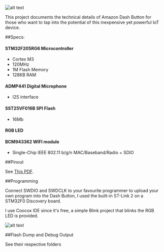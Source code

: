 ![alt text](http://i.imgur.com/AXVI86K.jpg)

This project documents the technical details of Amazon Dash Button for those who want to tap into the potential of this inexpensive yet powerful IoT device.

##Specs:

#### STM32F205RG6 Microcontroller

* Cortex M3
* 120MHz
* 1M Flash Memory
* 128KB RAM

#### ADMP441 Digital Microphone

* I2S interface

#### SST25VF016B SPI Flash

* 16Mb 

#### RGB LED

#### BCM943362 WIFI module

* Single-Chip IEEE 802.11 b/g/n MAC/Baseband/Radio + SDIO


##Pinout

See [This PDF](Pinouts_and_Components.pdf).

##Programming

Connect SWDIO and SWDCLK to your favourite programmer to upload your own program into the Dash Button, I used the built-in ST-Link 2 on a STM32F0 Discovery board.

I use Coocox IDE since it's free, a simple Blink project that blinks the RGB LED is provided.

![alt text](http://i.imgur.com/hVwJHi3.jpg)

##Flash Dump and Debug Output

See their respective folders